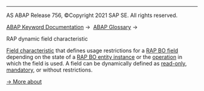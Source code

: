   

* * *

AS ABAP Release 756, ©Copyright 2021 SAP SE. All rights reserved.

[ABAP Keyword Documentation](javascript:call_link\('abenabap.htm'\)) →  [ABAP Glossary](javascript:call_link\('abenabap_glossary.htm'\)) → 

RAP dynamic field characteristic

[Field characteristic](javascript:call_link\('abenrap_field_char_glosry.htm'\) "Glossary Entry") that defines usage restrictions for a [RAP BO field](javascript:call_link\('abenrap_bo_field_glosry.htm'\) "Glossary Entry") depending on the state of a [RAP BO entity instance](javascript:call_link\('abenrap_bo_entity_inst_glosry.htm'\) "Glossary Entry") or the [operation](javascript:call_link\('abenrap_bo_operation_glosry.htm'\) "Glossary Entry") in which the field is used. A field can be dynamically defined as [read-only](javascript:call_link\('abenread_only_rap_bo_field_glosry.htm'\) "Glossary Entry"), [mandatory](javascript:call_link\('abenmandatory_rap_bo_field_glosry.htm'\) "Glossary Entry"), or without restrictions.

[→ More about](javascript:call_link\('abenbdl_field_char.htm'\))